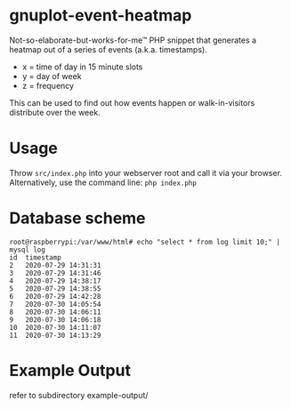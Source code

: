 # gnuplot-event-heatmap

Not-so-elaborate-but-works-for-me&trade; PHP snippet that generates a heatmap out of a series of events (a.k.a. timestamps).

  * x = time of day in 15 minute slots
  * y = day of week
  * z = frequency

 
This can be used to find out how events happen or walk-in-visitors distribute over the week.
 
# Usage

Throw `src/index.php` into your webserver root and call it via your browser. Alternatively, use the command line: `php index.php`

# Database scheme

```
root@raspberrypi:/var/www/html# echo "select * from log limit 10;" | mysql log
id	timestamp
2	2020-07-29 14:31:31
3	2020-07-29 14:31:46
4	2020-07-29 14:38:17
5	2020-07-29 14:38:55
6	2020-07-29 14:42:28
7	2020-07-30 14:05:54
8	2020-07-30 14:06:11
9	2020-07-30 14:06:18
10	2020-07-30 14:11:07
11	2020-07-30 14:13:29
```

# Example Output
refer to subdirectory example-output/

